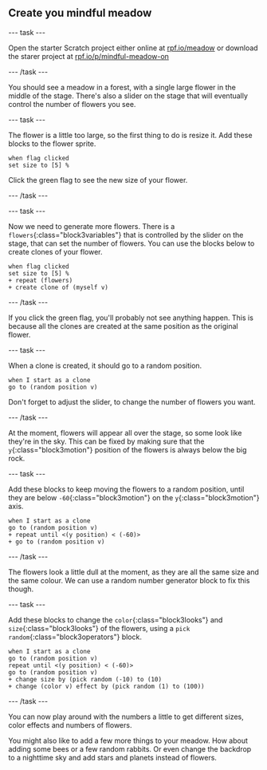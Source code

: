 ## Create you mindful meadow

--- task ---

Open the starter Scratch project either online at [rpf.io/meadow](https://rpf.io/meadow) or download the starer project at [rpf.io/p/mindful-meadow-on](https://rpf.io/p/mindful-meadow-on)

--- /task ---

You should see a meadow in a forest, with a single large flower in the middle of the stage. There's also a slider on the stage that will eventually control the number of flowers you see.

--- task ---

The flower is a little too large, so the first thing to do is resize it. Add these blocks to the flower sprite.

```blocks3
when flag clicked
set size to [5] %
```

Click the green flag to see the new size of your flower.

--- /task ---

--- task ---

Now we need to generate more flowers. There is a `flowers`{:class="block3variables"} that is controlled by the slider on the stage, that can set the number of flowers. You can use the blocks below to create clones of your flower.

```blocks3
when flag clicked
set size to [5] %
+ repeat (flowers)
+ create clone of (myself v)
```

--- /task ---

If you click the green flag, you'll probably not see anything happen. This is because all the clones are created at the same position as the original flower.

--- task ---

When a clone is created, it should go to a random position. 

```blocks3
when I start as a clone
go to (random position v)
```

Don't forget to adjust the slider, to change the number of flowers you want.

--- /task ---

At the moment, flowers will appear all over the stage, so some look like they're in the sky. This can be fixed by making sure that the `y`{:class="block3motion"} position of the flowers is always below the big rock.

--- task ---

Add these blocks to keep moving the flowers to a random position, until they are below `-60`{:class="block3motion"} on the `y`{:class="block3motion"} axis.

```blocks3
when I start as a clone
go to (random position v)
+ repeat until <(y position) < (-60)>
+ go to (random position v)
```

--- /task ---

The flowers look a little dull at the moment, as they are all the same size and the same colour. We can use a random number generator block to fix this though.

--- task ---

Add these blocks to change the `color`{:class="block3looks"} and `size`{:class="block3looks"} of the flowers, using a `pick random`{:class="block3operators"} block.

```blocks3
when I start as a clone
go to (random position v)
repeat until <(y position) < (-60)>
go to (random position v)
+ change size by (pick random (-10) to (10)
+ change (color v) effect by (pick random (1) to (100))
```

--- /task ---

You can now play around with the numbers a little to get different sizes, color effects and numbers of flowers.

You might also like to add a few more things to your meadow. How about adding some bees or a few random rabbits. Or even change the backdrop to a nighttime sky and add stars and planets instead of flowers.





